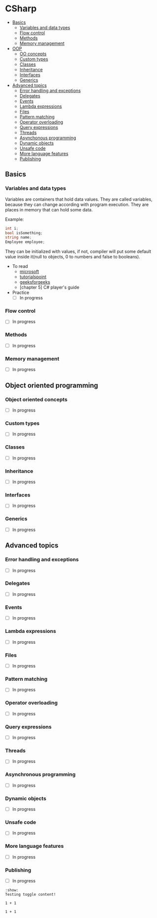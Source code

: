# CSharp

- [Basics](#basics)
	- [Variables and data types](#variables-and-data-types)
	- [Flow control](#flow-control)
	- [Methods](#methods)
	- [Memory management](#memory-management)
- [OOP](#object-oriented-programming)
	- [OO concepts](#object-oriented-concepts)
	- [Custom types](#custom-types)
	- [Classes](#classes)
	- [Inheritance](#inheritance)
	- [Interfaces](#interfaces)
	- [Generics](#generics)
- [Advanced topics](#advanced-topics)
	- [Error handling and exceptions](#error-handling-and-exceptions)
	- [Delegates](#delegates)
	- [Events](#events)
	- [Lambda expressions](#lambda-expressions)
	- [Files](#files)
	- [Pattern matching](#pattern-matching)
	- [Operator overloading](#operator-overloading)
	- [Query expressions](#query-expressions)
	- [Threads](#threads)
	- [Asynchonous programming](#asynchronous-programming)
	- [Dynamic objects](#dynamic-objects)
	- [Unsafe code](#unsafe-code)
	- [More language features](#more-language-features)
	- [Publishing](#publishing)

## Basics

### Variables and data types
Variables are containers that hold data values. They are called variables, because they can change according with program execution. They are places in memory that can hold some data.

Example:
```C#
int i;
bool isSomething;
string name;
Employee employee;
```
They can be initialized with values, if not, compiler will put some default value inside it(null to objects, 0 to numbers and false to booleans).

- To read
	- [microsoft](https://learn.microsoft.com/pt-br/dotnet/csharp/language-reference/language-specification/variables)
	- [tutorialspoint](https://www.tutorialspoint.com/csharp/csharp_variables.htm)
	- [geeksforgeeks](https://www.geeksforgeeks.org/c-sharp-types-of-variables/)
	- [chapter 5] C# player's guide
- Practice
	- [ ] In progress

### Flow control
- [ ] In progress

### Methods
- [ ] In progress

### Memory management
- [ ] In progress

## Object oriented programming

### Object oriented concepts
- [ ] In progress

### Custom types
- [ ] In progress

### Classes
- [ ] In progress

### Inheritance
- [ ] In progress

### Interfaces
- [ ] In progress

### Generics
- [ ] In progress

## Advanced topics

### Error handling and exceptions
- [ ] In progress

### Delegates
- [ ] In progress

### Events
- [ ] In progress

### Lambda expressions
- [ ] In progress

### Files
- [ ] In progress

### Pattern matching
- [ ] In progress

### Operator overloading
- [ ] In progress

### Query expressions
- [ ] In progress

### Threads
- [ ] In progress

### Asynchronous programming
- [ ] In progress

### Dynamic objects
- [ ] In progress

### Unsafe code
- [ ] In progress

### More language features
- [ ] In progress

### Publishing
- [ ] In progress

``` {toggle} Click here to reveal!
:show:
Testing toggle content!
```

```{r, echo=FALSE}
1 + 1
```

```{r, results='hide'}
1 + 1
```